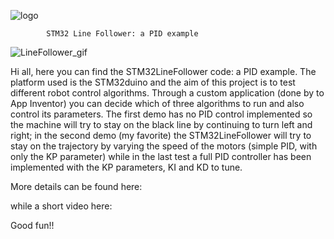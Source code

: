 
![logo](https://user-images.githubusercontent.com/13197186/217768057-796b55cd-327f-4c9a-a399-e0bea59943c1.PNG)

            STM32 Line Follower: a PID example 

![LineFollower_gif](https://user-images.githubusercontent.com/13197186/217767981-41ac1049-0579-415e-8168-93bd208dd49d.gif)

Hi all, here you can find the STM32LineFollower code: a PID example.
The platform used is the STM32duino and the aim of this project is to test different robot control algorithms. Through a custom application (done by to App Inventor) you can decide which of three algorithms to run and also control its parameters. The first demo has no PID control implemented so the machine will try to stay on the black line by continuing to turn left and right; in the second demo (my favorite) the STM32LineFollower will try to stay on the trajectory by varying the speed of the motors (simple PID, with only the KP parameter) while in the last test a full PID controller has been implemented with the KP parameters, KI and KD to tune.

More details can be found here:

while a short video here:

Good fun!!
